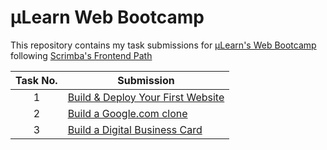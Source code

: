 # µLearn Web Bootcamp

This repository contains my task submissions for [µLearn's Web Bootcamp](https://learn.mulearn.org/bootcamps/ig/web) following [Scrimba's Frontend Path](https://scrimba.com/learn/frontend)

| Task No. | Submission |
|:-:|-|
| 1 | [Build & Deploy Your First Website](https://main--stellar-tapioca-9dc634.netlify.app/personal-site/) |
| 2 | [Build a Google.com clone](https://main--stellar-tapioca-9dc634.netlify.app/google-clone/) |
| 3 | [Build a Digital Business Card](https://main--stellar-tapioca-9dc634.netlify.app/business-card/) |
